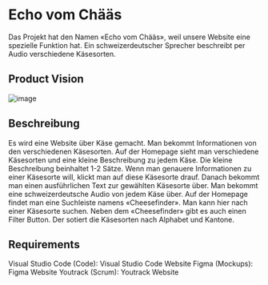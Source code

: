 # Echo vom Chääs
Das Projekt hat den Namen «Echo vom Chääs», weil unsere Website eine spezielle Funktion hat. Ein schweizerdeutscher Sprecher beschreibt per Audio verschiedene Käsesorten. 

## Product Vision
![image](https://user-images.githubusercontent.com/91938823/189829866-cc821e04-f6a4-4172-836f-1b0d3e893943.png)

## Beschreibung
Es wird eine Website über Käse gemacht. Man bekommt Informationen von den verschiedenen Käsesorten. Auf der Homepage sieht man verschiedene Käsesorten und eine kleine Beschreibung zu jedem Käse. Die kleine Beschreibung beinhaltet 1-2 Sätze. Wenn man genauere Informationen zu einer Käsesorte will, klickt man auf diese Käsesorte drauf. Danach bekommt man einen ausführlichen Text zur gewählten Käsesorte über. Man bekommt eine schweizerdeutsche Audio von jedem Käse über. Auf der Homepage findet man eine Suchleiste namens «Cheesefinder». Man kann hier nach einer Käsesorte suchen. Neben dem «Cheesefinder» gibt es auch einen Filter Button. Der sotiert die Käsesorten nach Alphabet und Kantone. 

## Requirements

Visual Studio Code (Code): Visual Studio Code Website
Figma (Mockups): Figma Website 
Youtrack (Scrum): Youtrack Website



